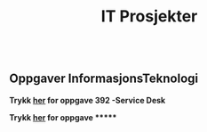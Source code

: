 
<html lang="en">
<head>
    <meta charset="UTF-8">
    <meta name="viewport" content="width=device-width, initial-scale=1.0">
    <meta http-equiv="X-UA-Compatible" content="ie=edge">


<h1><center>IT Prosjekter</center></h1>
</head>
<body>
    <br>
    <br>
<h2>Oppgaver InformasjonsTeknologi</h2>
    <p style="text-align:center/left;"> <strong>Trykk <a href="https://marcusrams.github.io/tollef-og-marcus/392/Github Tutorial.html">her</a> for oppgave 392 -Service Desk</p> </strong> 
    <p style="text-align:left;"> </p><strong>Trykk <a href="https://marcusrams.github.io/tollef-og-marcus/392/GithubTutorial.html">her</a> for oppgave *****</p> </strong> 

    
</body>
</html>
